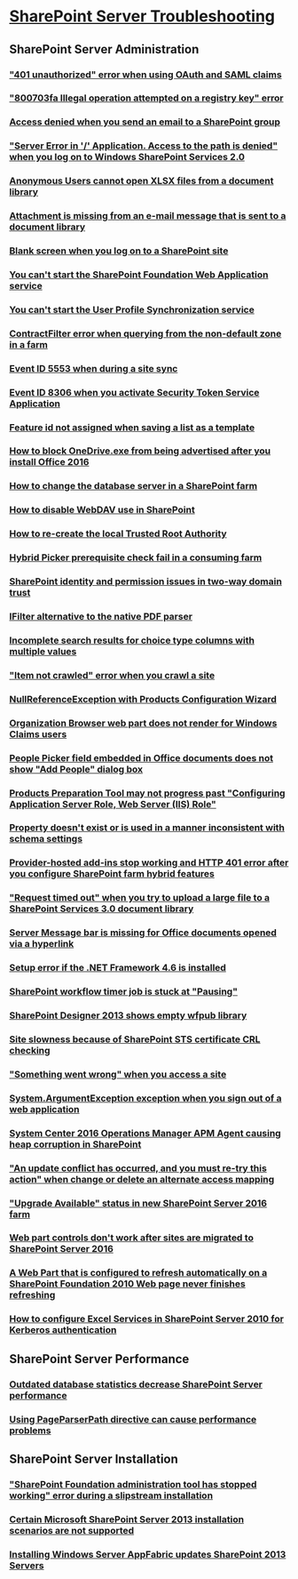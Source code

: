 # [SharePoint Server Troubleshooting](../server.md)

## SharePoint Server Administration

### ["401 unauthorized" error when using OAuth and SAML claims](../server-admin/401-unauthorized-error-when-using-oauth-and-saml-claims.md)
### ["800703fa Illegal operation attempted on a registry key" error](../server-admin/800703fa-Illegal-operation-error.md)
### [Access denied when you send an email to a SharePoint group](../server-admin/access-denied-when-send-an-email-to-groups.md)
### ["Server Error in '/' Application. Access to the path  is denied" when you log on to Windows SharePoint Services 2.0](../server-admin/access-to-the-path-is-denied-during-logon.md)
### [Anonymous Users cannot open XLSX files from a document library](../server-admin/anonymous-users-cannot-open-xlsx-files-from-a-document-library.md)
### [Attachment is missing from an e-mail message that is sent to a document library](../server-admin/attachment-is-missing-in-email-message-to-library.md)
### [Blank screen when you log on to a SharePoint site](../server-admin/blank-screen-when-you-log-on-sites.md)
### [You can't start the SharePoint Foundation Web Application service](../server-admin/cannot-start-an-application-service.md)
### [You can't start the User Profile Synchronization service](../server-admin/cannot-start-the-user-profile-synchronization-service.md)
### [ContractFilter error when querying from the non-default zone in a farm](../server-admin/contractfilter-error-when-querying-from-the-non-default-zone.md)
### [Event ID 5553 when during a site sync](../server-admin/event-id-5553-and-failure-during-site-sync.md)
### [Event ID 8306 when you activate Security Token Service Application](../server-admin/event-id-8306-and-cannot-activate-security-token-service-application.md)
### [Feature id not assigned when saving a list as a template](../server-admin/feature-id-not-assigned-when-saving-a-list-as-template.md)
### [How to block OneDrive.exe from being advertised after you install Office 2016](../server-admin/how-to-block-onedrive.exe-from-being-advertised-after-install-office-2016.md)
### [How to change the database server in a SharePoint farm](../server-admin/how-to-change-the-database-in-farms.md)
### [How to disable WebDAV use in SharePoint](../server-admin/how-to-disable-webdav-use.md)
### [How to re-create the local Trusted Root Authority](../server-admin/how-to-recreate-the-local-trusted-root-authority.md)
### [Hybrid Picker prerequisite check fail in a consuming farm](../server-admin/hybrid-picker-prerequisite-check-fail-in-consuming-farm.md)
### [SharePoint identity and permission issues in two-way domain trust](../server-admin/identity-and-permission-issues-in-two-way-domain-trust.md)
### [IFilter alternative to the native PDF parser](../server-admin/ifilter-alternative-to-the-native-pdf-parser.md)
### [Incomplete search results for choice type columns with multiple values](../server-admin/incomplete-search-results-for-choice-type-columns-with-multiple-values.md)
### ["Item not crawled" error when you crawl a site](../server-admin/item-not-crawled-when-crawl-sites.md)
### [NullReferenceException with Products Configuration Wizard](../server-admin/nullreferenceexception-for-configuration-wizard.md)
### [Organization Browser web part does not render for Windows Claims users](../server-admin/organization-browser-web-part-does-not-render-for-windows-claims-users.md)
### [People Picker field embedded in Office documents does not show "Add People" dialog box](../server-admin/picker-field-embedded-does-not-show-add-people.md)
### [Products Preparation Tool may not progress past "Configuring Application Server Role, Web Server (IIS) Role"](../server-admin/products-preparation-tool-not-progress-past-configuring-application.md)
### [Property doesn't exist or is used in a manner inconsistent with schema settings](../server-admin/property-does-not-exist-or-is-used-in-manner-inconsistent-with-schema-settings.md)
### [Provider-hosted add-ins stop working and HTTP 401 error after you configure SharePoint farm hybrid features](../server-admin/provider-hosted-add-ins-stop-working-and-http-401-error-after-configure-farm-hybrid-features.md)
### ["Request timed out" when you try to upload a large file to a SharePoint Services 3.0 document library](../server-admin/request-timed-out-when-upload-large-file-to-library.md)
### [Server Message bar is missing for Office documents opened via a hyperlink](../server-admin/message-bar-is-missing-when-open-office-documents-via-link-from-library.md)
### [Setup error if the .NET Framework 4.6 is installed](../server-admin/setup-error-if-.net-framework-4.6-is-installed.md)
### [SharePoint workflow timer job is stuck at "Pausing"](../server-admin/workflow-timer-job-is-stuck-at-pausing.md)
### [SharePoint Designer 2013 shows empty wfpub library](../server-admin/shows-empty-wfpub-library.md)
### [Site slowness because of SharePoint STS certificate CRL checking](../server-admin/site-slowness-because-of-sts-certificate-crl-checking.md)
### ["Something went wrong" when you access a site](../server-admin/something-went-wrong-when-access-site.md)
### [System.ArgumentException exception when you sign out of a web application](../server-admin/system.argumentexception-exception-when-sign-out-of-web-application.md)
### [System Center 2016 Operations Manager APM Agent causing heap corruption in SharePoint](../server-admin/system-center-2016-operations-manager-apm-agent-causing-heap-corruption.md)
### ["An update conflict has occurred, and you must re-try this action" when change or delete an alternate access mapping](../server-admin/update-conflict-when-modify-or-delete-alternate-access-mapping.md)
### ["Upgrade Available" status in new SharePoint Server 2016 farm](../server-admin/upgrade-available-status-in-new-farm.md)
### [Web part controls don't work after sites are migrated to SharePoint Server 2016](../server-admin/web-part-controls-do-not-work-after-sites-are-migrated.md)
### [A Web Part that is configured to refresh automatically on a SharePoint Foundation 2010 Web page never finishes refreshing](../server-admin/web-part-refresh-in-sharepoint-foundation-2010.md)
### [How to configure Excel Services in SharePoint Server 2010 for Kerberos authentication](../server-admin/configure-excel-services-kerberos.md)

## SharePoint Server Performance

### [Outdated database statistics decrease SharePoint Server performance](../server-performance/outdated-database-statistics.md)

### [Using PageParserPath directive can cause performance problems](../server-performance/using-pageparserpath-directive.md)

## SharePoint Server Installation

### ["SharePoint Foundation administration tool has stopped working" error during a slipstream installation](../server-install/administration-tool-stopped-working-during-a-slipstream-installation.md)

### [Certain Microsoft SharePoint Server 2013 installation scenarios are not supported](../server-install/certain-installation-scenarios-are-not-supported.md)

### [Installing Windows Server AppFabric updates SharePoint 2013 Servers](../server-install/installing-appfabric-updates.md)